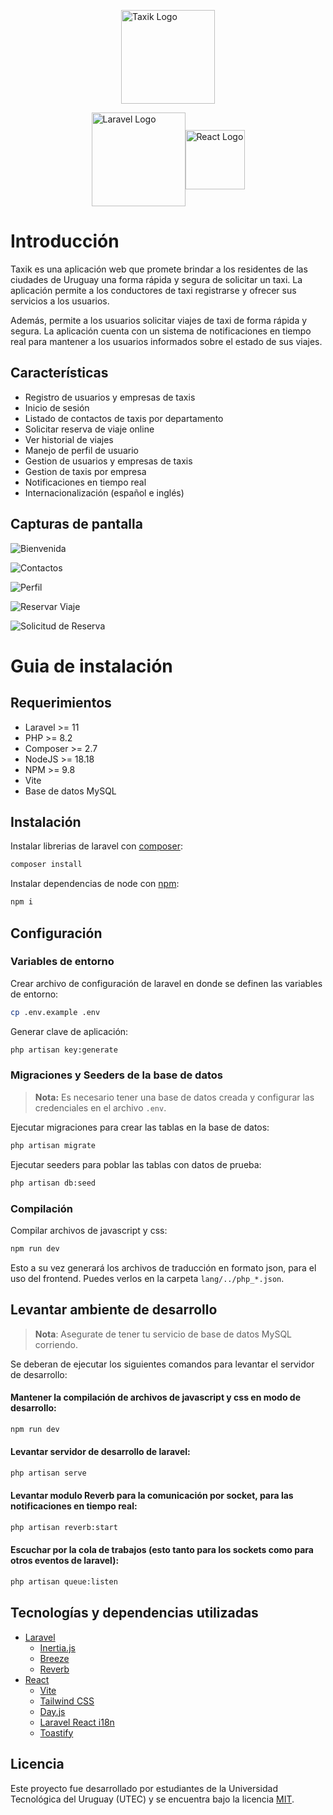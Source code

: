 <p style="display: flex; align-items: center; justify-content: center">
<img src="./resources/assets/img/taxik-logo-brand.png" width="150" alt="Taxik Logo">
</p>

<p style="display: flex; align-items: center; justify-content: center">
<a href="https://laravel.com" target="_blank"><img src="https://raw.githubusercontent.com/laravel/art/master/logo-lockup/5%20SVG/2%20CMYK/1%20Full%20Color/laravel-logolockup-cmyk-red.svg" width="150" alt="Laravel Logo"></a>
<a href="https://reactjs.org/" target="_blank"><img src="https://logos-world.net/wp-content/uploads/2023/08/React-Symbol-500x281.png" width="95" alt="React Logo"></a>
</p>

# Introducción

Taxik es una aplicación web que promete brindar a los residentes de las ciudades de Uruguay una forma rápida y segura de solicitar un taxi. La aplicación permite a los conductores de taxi registrarse y ofrecer sus servicios a los usuarios.

Además, permite a los usuarios solicitar viajes de taxi de forma rápida y segura. La aplicación cuenta con un sistema de notificaciones en tiempo real para mantener a los usuarios informados sobre el estado de sus viajes.

## Características

-   Registro de usuarios y empresas de taxis
-   Inicio de sesión
-   Listado de contactos de taxis por departamento
-   Solicitar reserva de viaje online
-   Ver historial de viajes
-   Manejo de perfil de usuario
-   Gestion de usuarios y empresas de taxis
-   Gestion de taxis por empresa
-   Notificaciones en tiempo real
-   Internacionalización (español e inglés)

## Capturas de pantalla

![Bienvenida](./resources/assets/screenshots/welcome.png)

![Contactos](./resources/assets/screenshots/contacts.png)

![Perfil](./resources/assets/screenshots/profile.png)

![Reservar Viaje](./resources/assets/screenshots/book-travel.png)

![Solicitud de Reserva](./resources/assets/screenshots/travel-orders.png)

# Guia de instalación

## Requerimientos

-   Laravel >= 11
-   PHP >= 8.2
-   Composer >= 2.7
-   NodeJS >= 18.18
-   NPM >= 9.8
-   Vite
-   Base de datos MySQL

## Instalación

Instalar librerias de laravel con [composer](https://getcomposer.org):

```sh
composer install
```

Instalar dependencias de node con [npm](https://www.npmjs.com):

```sh
npm i
```

## Configuración

### Variables de entorno

Crear archivo de configuración de laravel en donde se definen las variables de entorno:

```sh
cp .env.example .env
```

Generar clave de aplicación:

```sh
php artisan key:generate
```

### Migraciones y Seeders de la base de datos

> **Nota:** Es necesario tener una base de datos creada y configurar las credenciales en el archivo `.env`.

Ejecutar migraciones para crear las tablas en la base de datos:

```sh
php artisan migrate
```

Ejecutar seeders para poblar las tablas con datos de prueba:

```sh
php artisan db:seed
```

### Compilación

Compilar archivos de javascript y css:

```sh
npm run dev
```

Esto a su vez generará los archivos de traducción en formato json, para el uso del frontend. Puedes verlos en la carpeta `lang/../php_*.json`.

## Levantar ambiente de desarrollo

> **Nota**: Asegurate de tener tu servicio de base de datos MySQL corriendo.

Se deberan de ejecutar los siguientes comandos para levantar el servidor de desarrollo:

#### Mantener la compilación de archivos de javascript y css en modo de desarrollo:

```sh
npm run dev
```

#### Levantar servidor de desarrollo de laravel:

```sh
php artisan serve
```

#### Levantar modulo Reverb para la comunicación por socket, para las notificaciones en tiempo real:

```sh
php artisan reverb:start
```

#### Escuchar por la cola de trabajos (esto tanto para los sockets como para otros eventos de laravel):

```sh
php artisan queue:listen
```

## Tecnologías y dependencias utilizadas

-   [Laravel](https://laravel.com)
    -   [Inertia.js](https://inertiajs.com)
    -   [Breeze](https://laravel.com/docs/11.x/starter-kits#laravel-breeze)
    -   [Reverb](https://reverb.laravel.com/)
-   [React](https://reactjs.org)
    -   [Vite](https://vitejs.dev)
    -   [Tailwind CSS](https://tailwindcss.com)
    -   [Day.js](https://day.js.org)
    -   [Laravel React i18n](https://day.js.org/)
    -   [Toastify](https://fkhadra.github.io/react-toastify/)

## Licencia

Este proyecto fue desarrollado por estudiantes de la Universidad Tecnológica del Uruguay (UTEC) y se encuentra bajo la licencia [MIT](https://opensource.org/licenses/MIT).
